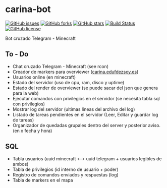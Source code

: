 # carina-bot
[![GitHub issues](https://img.shields.io/github/issues/EduFdezSoy/carina-bot.svg)](https://github.com/EduFdezSoy/carina-bot/issues)
[![GitHub forks](https://img.shields.io/github/forks/EduFdezSoy/carina-bot.svg)](https://github.com/EduFdezSoy/carina-bot/network)
[![GitHub stars](https://img.shields.io/github/stars/EduFdezSoy/carina-bot.svg)](https://github.com/EduFdezSoy/carina-bot/stargazers)
[![Build Status](https://travis-ci.org/EduFdezSoy/carina-bot.svg?branch=master)](https://travis-ci.org/EduFdezSoy/carina-bot)
[![GitHub license](https://img.shields.io/github/license/EduFdezSoy/carina-bot.svg)](https://github.com/EduFdezSoy/carina-bot/blob/master/LICENSE)

Bot cruzado Telegram - Minecraft  

## To - Do  
* Chat cruzado Telegram - Minecraft (see rcon)
* Creador de markers para overviewer ([carina.edufdezsoy.es](carina.edufdezsoy.es))  
* Usuarios online (en minecraft)
* Estado del servidor (uso de cpu, ram, disco y uptime)
* Estado del render de overviewer (se puede sacar del json que genera para la web)
* Ejecutar comandos con privilegios en el servidor (se necesita tabla sql con privilegios)
* Mostrar log del servidor (ultimas lineas del archivo del log)
* Listado de tareas pendientes en el servidor (Leer, Editar y guardar log de tareas)
* Organizador de quedadas grupales dentro del server y posterior aviso. (en x fecha y hora)


## SQL
* Tabla usuarios (uuid minecraft <--> uuid telegram + usuarios legibles de ambos)
* Tabla de privilegios (id interno de usuario + poder)
* Registro de comandos enviados y respuestas (log)
* Tabla de markers en el mapa
